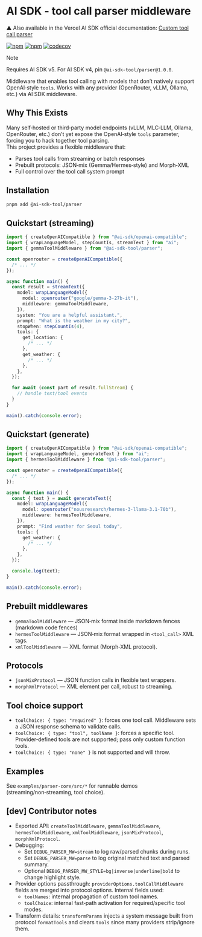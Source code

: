 # AI SDK - tool call parser middleware

▲ Also available in the Vercel AI SDK official documentation: [Custom tool call parser](https://ai-sdk.dev/docs/ai-sdk-core/middleware#custom-tool-call-parser)

[![npm](https://img.shields.io/npm/v/@ai-sdk-tool/parser)](https://www.npmjs.com/package/@ai-sdk-tool/parser)
[![npm](https://img.shields.io/npm/dt/@ai-sdk-tool/parser)](https://www.npmjs.com/package/@ai-sdk-tool/parser)
[![codecov](https://codecov.io/gh/minpeter/ai-sdk-tool-call-middleware/branch/main/graph/badge.svg)](https://codecov.io/gh/minpeter/ai-sdk-tool-call-middleware)

> [!NOTE]
> Requires AI SDK v5. For AI SDK v4, pin `@ai-sdk-tool/parser@1.0.0`.

Middleware that enables tool calling with models that don’t natively support OpenAI‑style `tools`. Works with any provider (OpenRouter, vLLM, Ollama, etc.) via AI SDK middleware.

## Why This Exists

Many self‑hosted or third‑party model endpoints (vLLM, MLC‑LLM, Ollama, OpenRouter, etc.) don’t yet expose the OpenAI‑style `tools` parameter, forcing you to hack together tool parsing.  
This project provides a flexible middleware that:

- Parses tool calls from streaming or batch responses
- Prebuilt protocols: JSON‑mix (Gemma/Hermes‑style) and Morph‑XML
- Full control over the tool call system prompt

## Installation

```bash
pnpm add @ai-sdk-tool/parser
```

## Quickstart (streaming)

```typescript
import { createOpenAICompatible } from "@ai-sdk/openai-compatible";
import { wrapLanguageModel, stepCountIs, streamText } from "ai";
import { gemmaToolMiddleware } from "@ai-sdk-tool/parser";

const openrouter = createOpenAICompatible({
  /* ... */
});

async function main() {
  const result = streamText({
    model: wrapLanguageModel({
      model: openrouter("google/gemma-3-27b-it"),
      middleware: gemmaToolMiddleware,
    }),
    system: "You are a helpful assistant.",
    prompt: "What is the weather in my city?",
    stopWhen: stepCountIs(4),
    tools: {
      get_location: {
        /* ... */
      },
      get_weather: {
        /* ... */
      },
    },
  });

  for await (const part of result.fullStream) {
    // handle text/tool events
  }
}

main().catch(console.error);
```

## Quickstart (generate)

```typescript
import { createOpenAICompatible } from "@ai-sdk/openai-compatible";
import { wrapLanguageModel, generateText } from "ai";
import { hermesToolMiddleware } from "@ai-sdk-tool/parser";

const openrouter = createOpenAICompatible({
  /* ... */
});

async function main() {
  const { text } = await generateText({
    model: wrapLanguageModel({
      model: openrouter("nousresearch/hermes-3-llama-3.1-70b"),
      middleware: hermesToolMiddleware,
    }),
    prompt: "Find weather for Seoul today",
    tools: {
      get_weather: {
        /* ... */
      },
    },
  });

  console.log(text);
}

main().catch(console.error);
```

## Prebuilt middlewares

- `gemmaToolMiddleware` — JSON‑mix format inside markdown fences (markdown code fences)
- `hermesToolMiddleware` — JSON‑mix format wrapped in `<tool_call>` XML tags.
- `xmlToolMiddleware` — XML format (Morph‑XML protocol).

## Protocols

- `jsonMixProtocol` — JSON function calls in flexible text wrappers.
- `morphXmlProtocol` — XML element per call, robust to streaming.

## Tool choice support

- `toolChoice: { type: "required" }`: forces one tool call. Middleware sets a JSON response schema to validate calls.
- `toolChoice: { type: "tool", toolName }`: forces a specific tool. Provider‑defined tools are not supported; pass only custom function tools.
- `toolChoice: { type: "none" }` is not supported and will throw.

## Examples

See `examples/parser-core/src/*` for runnable demos (streaming/non‑streaming, tool choice).

## [dev] Contributor notes

- Exported API: `createToolMiddleware`, `gemmaToolMiddleware`, `hermesToolMiddleware`, `xmlToolMiddleware`, `jsonMixProtocol`, `morphXmlProtocol`.
- Debugging:
  - Set `DEBUG_PARSER_MW=stream` to log raw/parsed chunks during runs.
  - Set `DEBUG_PARSER_MW=parse` to log original matched text and parsed summary.
  - Optional `DEBUG_PARSER_MW_STYLE=bg|inverse|underline|bold` to change highlight style.
- Provider options passthrough: `providerOptions.toolCallMiddleware` fields are merged into protocol options. Internal fields used:
  - `toolNames`: internal propagation of custom tool names.
  - `toolChoice`: internal fast‑path activation for required/specific tool modes.
- Transform details: `transformParams` injects a system message built from protocol `formatTools` and clears `tools` since many providers strip/ignore them.
